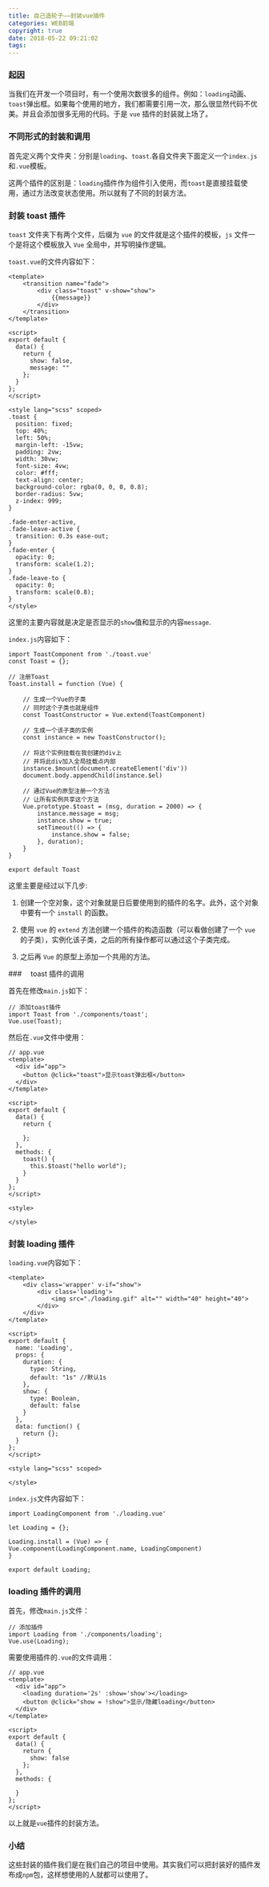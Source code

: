 ```yaml
---
title: 自己造轮子——封装vue插件
categories: WEB前端
copyright: true
date: 2018-05-22 09:21:02
tags:
---
```


### 起因

当我们在开发一个项目时，有一个使用次数很多的组件。例如：`loading`动画、`toast`弹出框。如果每个使用的地方，我们都需要引用一次，那么很显然代码不优美。并且会添加很多无用的代码。于是 `vue` 插件的封装就上场了。<!--more-->

### 不同形式的封装和调用

首先定义两个文件夹：分别是`loading`、`toast`.各自文件夹下面定义一个`index.js`和`.vue`模板。

这两个插件的区别是：`loading`插件作为组件引入使用，而`toast`是直接挂载使用，通过方法改变状态使用。所以就有了不同的封装方法。

### 封装 toast 插件

`toast` 文件夹下有两个文件，后缀为 `vue` 的文件就是这个插件的模板，`js` 文件一个是将这个模板放入 `Vue` 全局中，并写明操作逻辑。

`toast.vue`的文件内容如下：

```
<template>
    <transition name="fade">
        <div class="toast" v-show="show">
            {{message}}
        </div>
    </transition>
</template>

<script>
export default {
  data() {
    return {
      show: false,
      message: ""
    };
  }
};
</script>

<style lang="scss" scoped>
.toast {
  position: fixed;
  top: 40%;
  left: 50%;
  margin-left: -15vw;
  padding: 2vw;
  width: 30vw;
  font-size: 4vw;
  color: #fff;
  text-align: center;
  background-color: rgba(0, 0, 0, 0.8);
  border-radius: 5vw;
  z-index: 999;
}

.fade-enter-active,
.fade-leave-active {
  transition: 0.3s ease-out;
}
.fade-enter {
  opacity: 0;
  transform: scale(1.2);
}
.fade-leave-to {
  opacity: 0;
  transform: scale(0.8);
}
</style>
```

这里的主要内容就是决定是否显示的`show`值和显示的内容`message`.

`index.js`内容如下：

```
import ToastComponent from './toast.vue'
const Toast = {};

// 注册Toast
Toast.install = function (Vue) {

    // 生成一个Vue的子类
    // 同时这个子类也就是组件
    const ToastConstructor = Vue.extend(ToastComponent)

    // 生成一个该子类的实例
    const instance = new ToastConstructor();

    // 将这个实例挂载在我创建的div上
    // 并将此div加入全局挂载点内部
    instance.$mount(document.createElement('div'))
    document.body.appendChild(instance.$el)

    // 通过Vue的原型注册一个方法
    // 让所有实例共享这个方法
    Vue.prototype.$toast = (msg, duration = 2000) => {
        instance.message = msg;
        instance.show = true;
        setTimeout(() => {
            instance.show = false;
        }, duration);
    }
}

export default Toast
```

这里主要是经过以下几步:

1.  创建一个空对象，这个对象就是日后要使用到的插件的名字。此外，这个对象中要有一个 `install` 的函数。

2.  使用 `vue` 的 `extend` 方法创建一个插件的构造函数（可以看做创建了一个 `vue` 的子类），实例化该子类，之后的所有操作都可以通过这个子类完成。

3.  之后再 `Vue` 的原型上添加一个共用的方法。

###　 toast 插件的调用

首先在修改`main.js`如下：

```
// 添加toast插件
import Toast from './components/toast';
Vue.use(Toast);
```

然后在`.vue`文件中使用：

```
// app.vue
<template>
  <div id="app">
    <button @click="toast">显示toast弹出框</button>
  </div>
</template>

<script>
export default {
  data() {
    return {

    };
  },
  methods: {
    toast() {
      this.$toast("hello world");
    }
  }
};
</script>

<style>

</style>
```

### 封装 loading 插件

`loading.vue`内容如下：

```
<template>
    <div class='wrapper' v-if="show">
        <div class='loading'>
            <img src="./loading.gif" alt="" width="40" height="40">
        </div>
    </div>
</template>

<script>
export default {
  name: 'Loading',
  props: {
    duration: {
      type: String,
      default: "1s" //默认1s
    },
    show: {
      type: Boolean,
      default: false
    }
  },
  data: function() {
    return {};
  }
};
</script>

<style lang="scss" scoped>

</style>
```

`index.js`文件内容如下：

```
import LoadingComponent from './loading.vue'

let Loading = {};

Loading.install = (Vue) => {
Vue.component(LoadingComponent.name, LoadingComponent)
}

export default Loading;
```

### loading 插件的调用

首先，修改`main.js`文件：

```
// 添加插件
import Loading from './components/loading';
Vue.use(Loading);
```

需要使用插件的`.vue`的文件调用：

```
// app.vue
<template>
  <div id="app">
    <loading duration='2s' :show='show'></loading>
    <button @click="show = !show">显示/隐藏loading</button>
  </div>
</template>

<script>
export default {
  data() {
    return {
      show: false
    };
  },
  methods: {

  }
};
</script>
```

以上就是`vue`插件的封装方法。

### 小结

这些封装的插件我们是在我们自己的项目中使用。其实我们可以把封装好的插件发布成`npm`包，这样想使用的人就都可以使用了。
